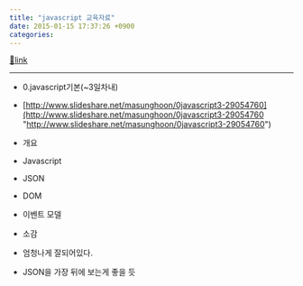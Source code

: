```yaml
---
title: "javascript 교육자료"
date: 2015-01-15 17:37:26 +0900
categories: 
---
```

[🔗link](http://www.mins01.com/mh/tech/read/923)
***


  
- 0.javascript기본(~3일차내)
- [http://www.slideshare.net/masunghoon/0javascript3-29054760](http://www.slideshare.net/masunghoon/0javascript3-29054760 "http://www.slideshare.net/masunghoon/0javascript3-29054760")
- 개요
- Javascript
- JSON
- DOM
- 이벤트 모델

- 소감
- 엄청나게 잘되어있다.
- JSON을 가장 뒤에 보는게 좋을 듯




